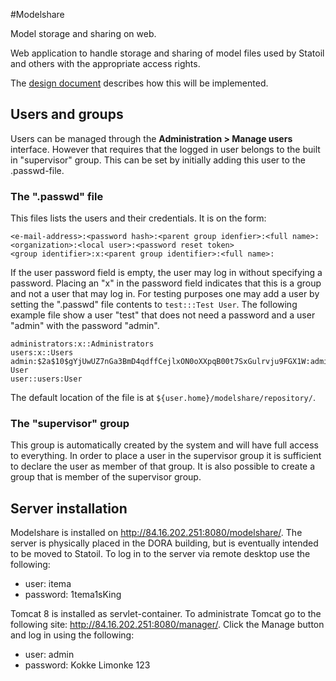 #Modelshare

Model storage and sharing on web.

Web application to handle storage and sharing of model files used by Statoil and others with the appropriate access rights.

The [design document](https://docs.google.com/a/itema.no/document/d/1Q-6XYVCCoVEz7N6S7dGUnP9NCEu3OxQoUsgpqvg4yVY/edit?usp=sharing) describes how this will be implemented.

## Users and groups

Users can be managed through the **Administration > Manage users** interface. However that requires that the logged in user belongs to the built in "supervisor" group. This can be set by initially adding this user to the .passwd-file.

### The ".passwd" file

This files lists the users and their credentials. It is on the form:

    <e-mail-address>:<password hash>:<parent group idenfier>:<full name>:<organization>:<local user>:<password reset token>
    <group identifier>:x:<parent group identifier>:<full name>:

If the user password field is empty, the user may log in without specifying a password. Placing an "x" in the password field indicates that this is a group and not a user that may log in. For testing purposes one may add a user by setting the ".passwd" file contents to `test:::Test User`. The following example file show a user "test" that does not need a password and a user "admin" with the password "admin".

	administrators:x::Administrators
	users:x::Users
	admin:$2a$10$gYjUwUZ7nGa3BmD4qdffCejlxON0oXXpqB00t7SxGulrvju9FGX1W:administrators:Admin User
	user::users:User

The default location of the file is at `${user.home}/modelshare/repository/`.

### The "supervisor" group

This group is automatically created by the system and will have full access to everything. In order to place a user in the supervisor group it is sufficient to declare the user as member of that group. It is also possible to create a group that is member of the supervisor group.

## Server installation

Modelshare is installed on http://84.16.202.251:8080/modelshare/. The server is physically placed in the DORA building, but is eventually intended to be moved to Statoil. To log in to the server via remote desktop use the following:

* user: itema
* password: 1tema1sKing

Tomcat 8 is installed as servlet-container. To administrate Tomcat go to the following site: http://84.16.202.251:8080/manager/. Click the Manage button and log in using the following:

* user: admin
* password: Kokke Limonke 123
